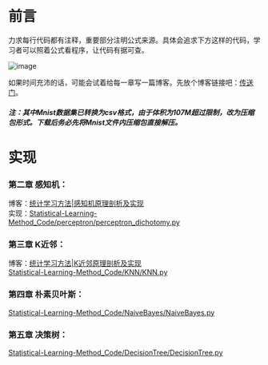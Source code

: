 前言
====

力求每行代码都有注释，重要部分注明公式来源。具体会追求下方这样的代码，学习者可以照着公式看程序，让代码有据可查。

![image](https://github.com/Dod-o/Statistical-Learning-Method_Code/blob/master/CodePic.png)

    
如果时间充沛的话，可能会试着给每一章写一篇博客。先放个博客链接吧：[传送门](http://www.pkudodo.com/)。    

##### 注：其中Mnist数据集已转换为csv格式，由于体积为107M超过限制，改为压缩包形式。下载后务必先将Mnist文件内压缩包直接解压。   

       
       
实现
======

### 第二章 感知机：
博客：[统计学习方法|感知机原理剖析及实现](http://www.pkudodo.com/2018/11/18/%e7%bb%9f%e8%ae%a1%e5%ad%a6%e4%b9%a0%e6%96%b9%e6%b3%95%e6%84%9f%e7%9f%a5%e6%9c%ba%e5%8e%9f%e7%90%86%e5%8f%8a%e5%ae%9e%e7%8e%b0%e5%89%96%e6%9e%90/)      
实现：[Statistical-Learning-Method_Code/perceptron/perceptron_dichotomy.py](https://github.com/Dod-o/Statistical-Learning-Method_Code/blob/master/perceptron/perceptron_dichotomy.py)
      
### 第三章 K近邻：
博客：[统计学习方法|K近邻原理剖析及实现](http://www.pkudodo.com/2018/11/19/%e7%bb%9f%e8%ae%a1%e5%ad%a6%e4%b9%a0%e6%96%b9%e6%b3%95k%e8%bf%91%e9%82%bb%e5%8e%9f%e7%90%86%e5%89%96%e6%9e%90%e5%8f%8a%e5%ae%9e%e8%b7%b5/?preview_id=194&preview_nonce=a52c4627bb&_thumbnail_id=-1&preview=true)      
[Statistical-Learning-Method_Code/KNN/KNN.py](https://github.com/Dod-o/Statistical-Learning-Method_Code/blob/master/KNN/KNN.py)
      
### 第四章 朴素贝叶斯：
[Statistical-Learning-Method_Code/NaiveBayes/NaiveBayes.py](https://github.com/Dod-o/Statistical-Learning-Method_Code/blob/master/NaiveBayes/NaiveBayes.py)    
      
### 第五章 决策树：
[Statistical-Learning-Method_Code/DecisionTree/DecisionTree.py](https://github.com/Dod-o/Statistical-Learning-Method_Code/blob/master/DecisionTree/DecisionTree.py)    
